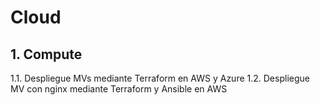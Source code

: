 # Cloud

## 1. Compute

1.1. Despliegue MVs mediante Terraform en AWS y Azure
1.2. Despliegue MV con nginx mediante Terraform y Ansible en AWS